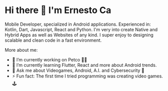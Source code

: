 # Hi there 👋 I'm Ernesto Ca
Mobile Developer, specialized in Android applications.
Experienced in: Kotlin, Dart, Javascript, React and Python. 
I'm very into create Native and Hybrid Apps as well as Websites of any kind. I super enjoy to designing scalable and clean code in a fast environment.

More about me:
- 🔭 I’m currently working on Petco 🐶🐱
- 🌱 I’m currently learning Flutter, React and more about Android trends.
- 💬 Ask me about Videogames, Android, A.I. and Cybersecurity 🔐
- ⚡ Fun fact: The first time I tried programming was creating video games. 🕹️
